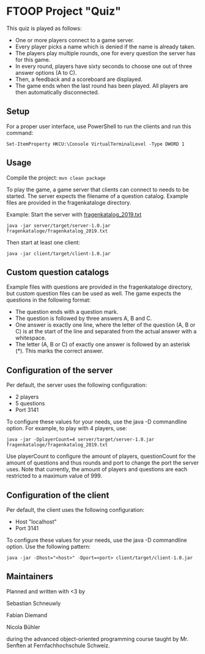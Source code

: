 # FTOOP Project "Quiz"
This quiz is played as follows:
- One or more players connect to a game server.
- Every player picks a name which is denied if the name is already taken.
- The players play multiple rounds, one for every question the server has for this game.
- In every round, players have sixty seconds to choose one out of three answer options (A to C).
- Then, a feedback and a scoreboard are displayed.
- The game ends when the last round has been played. All players are then automatically disconnected.

## Setup
For a proper user interface, use PowerShell to run the clients and run this command: 

`Set-ItemProperty HKCU:\Console VirtualTerminalLevel -Type DWORD 1`

## Usage
Compile the project: `mvn clean package`

To play the game, a game server that clients can connect to needs to be started.
The server expects the filename of a question catalog.
Example files are provided in the fragenkataloge directory.

Example: Start the server with [fragenkatalog_2019.txt](fragenkataloge/fragenkatalog_2019.txt)

`java -jar server/target/server-1.0.jar fragenkataloge/fragenkatalog_2019.txt`

Then start at least one client:

`java -jar client/target/client-1.0.jar`

## Custom question catalogs
Example files with questions are provided in the fragenkataloge directory, but custom question files can be used as well. The game expects the questions in the following format:
- The question ends with a question mark.
- The question is followed by three answers A, B and C.
- One answer is exactly one line, where the letter of the question (A, B or C) is at the start of the line and separated from the actual answer with a whitespace.
- The letter (A, B or C) of exactly one answer is followed by an asterisk (*). This marks the correct answer.

## Configuration of the server
Per default, the server uses the following configuration:
- 2 players
- 5 questions
- Port 3141

To configure these values for your needs, use the java -D commandline option.
For example, to play with 4 players, use:

`java -jar -DplayerCount=4 server/target/server-1.0.jar fragenkataloge/fragenkatalog_2019.txt`

Use playerCount to configure the amount of players, questionCount for the amount of questions and thus rounds and port to change the port the server uses.
Note that currently, the amount of players and questions are each restricted to a maximum value of 999.

## Configuration of the client
Per default, the client uses the following configuration:
- Host "localhost"
- Port 3141

To configure these values for your needs, use the java -D commandline option.
Use the following pattern:

`java -jar -Dhost="<host>" -Dport=<port> client/target/client-1.0.jar`

## Maintainers
Planned and written with <3 by

Sebastian Schneuwly

Fabian Diemand

Nicola Bühler

during the advanced object-oriented programming course taught by Mr. Senften at Fernfachhochschule Schweiz.